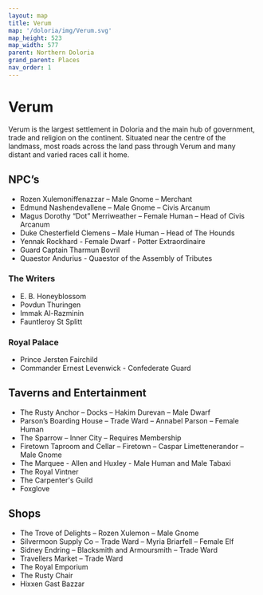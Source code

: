 ```yaml
---
layout: map
title: Verum
map: '/doloria/img/Verum.svg'
map_height: 523
map_width: 577
parent: Northern Doloria
grand_parent: Places
nav_order: 1
---
```


# Verum

Verum is the largest settlement in Doloria and the main hub of government, trade and religion on the continent. Situated near the centre of the landmass, most roads across the land pass through Verum and many distant and varied races call it home.

## NPC’s

* Rozen Xulemoniffenazzar – Male Gnome – Merchant
* Edmund Nashendevallene – Male Gnome – Civis Arcanum
* Magus Dorothy “Dot” Merriweather – Female Human – Head of Civis Arcanum
* Duke Chesterfield Clemens – Male Human – Head of The Hounds
* Yennak Rockhard - Female Dwarf - Potter Extraordinaire
* Guard Captain Tharmun Bovril
* Quaestor Andurius - Quaestor of the Assembly of Tributes

### The Writers
* E. B. Honeyblossom
* Povdun Thuringen
* Immak Al-Razminin
* Fauntleroy St Splitt

### Royal Palace
* Prince Jersten Fairchild
* Commander Ernest Levenwick - Confederate Guard

## Taverns and Entertainment

* The Rusty Anchor – Docks – Hakim Durevan – Male Dwarf
* Parson’s Boarding House – Trade Ward – Annabel Parson – Female Human
* The Sparrow – Inner City – Requires Membership
* Firetown Taproom and Cellar – Firetown – Caspar Limettenerandor – Male Gnome
* The Marquee - Allen and Huxley - Male Human and Male Tabaxi
* The Royal Vintner
* The Carpenter's Guild
* Foxglove

## Shops

* The Trove of Delights – Rozen Xulemon – Male Gnome
* Silvermoon Supply Co – Trade Ward – Myria Briarfell – Female Elf
* Sidney Endring – Blacksmith and Armoursmith – Trade Ward
* Travellers Market – Trade Ward
* The Royal Emporium
* The Rusty Chair
* Hixxen Gast Bazzar
